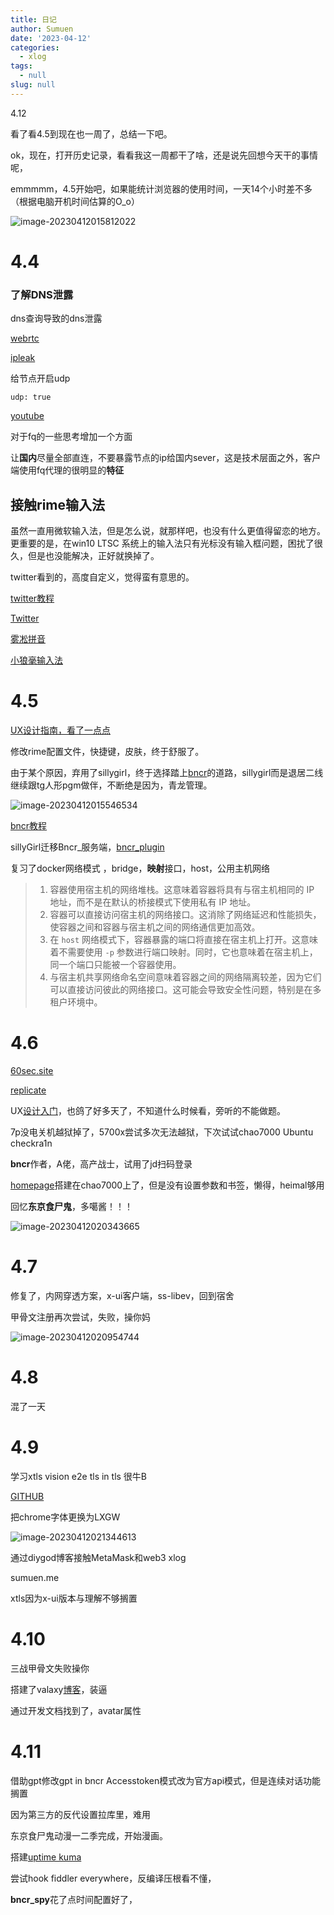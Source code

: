 ```yaml
---
title: 日记
author: Sumuen
date: '2023-04-12'
categories:
  - xlog
tags:
  - null
slug: null
---
```


4.12


看了看4.5到现在也一周了，总结一下吧。

ok，现在，打开历史记录，看看我这一周都干了啥，还是说先回想今天干的事情呢，

emmmmm，4.5开始吧，如果能统计浏览器的使用时间，一天14个小时差不多（根据电脑开机时间估算的O_o）

![image-20230412015812022](https://easyimage.muzi.studio/i/2023/04/12/2m3ycl-1.png)

# 4.4

### 了解DNS泄露

dns查询导致的dns泄露

[webrtc](https://browserleaks.com/webrtc)

[ipleak](https://ipleak.net/)

给节点开启udp

```
udp: true
```

[youtube](https://youtu.be/GQg5JIQIjgk)

对于fq的一些思考增加一个方面

让**国内**尽量全部直连，不要暴露节点的ip给国内sever，这是技术层面之外，客户端使用fq代理的很明显的**特征**

## 接触rime输入法

虽然一直用微软输入法，但是怎么说，就那样吧，也没有什么更值得留恋的地方。更重要的是，在win10 LTSC 系统上的输入法只有光标没有输入框问题，困扰了很久，但是也没能解决，正好就换掉了。

twitter看到的，高度自定义，觉得蛮有意思的。

[twitter教程](https://twitter.com/lewangdev/status/1645756113919569920)

[Twitter](https://twitter.com/BaibanbaoNet/status/1643266525879492609)

[雾凇拼音](https://dvel.me/posts/rime-ice/)

[小狼毫输入法](https://github.com/fxliang/weasel)

# 4.5

[UX设计指南，看了一点点](https://www.nngroup.com/articles/ux-basics-study-guide/#_UX_Planning_a)

修改rime配置文件，快捷键，皮肤，终于舒服了。

由于某个原因，弃用了sillygirl，终于选择踏上[bncr](https://anmours.github.io/Bncr/#/)的道路，sillygirl而是退居二线继续跟tg人形pgm做伴，不断绝是因为，青龙管理。

![image-20230412015546534](https://easyimage.muzi.studio/i/2023/04/12/2kiynj-1.png)

[bncr教程](https://flowus.cn/share/20e855c0-ca05-4cc4-8128-d3e9707069bb)

sillyGirl迁移Bncr_服务端，[bncr_plugin](https://github.com/RedLightsDistrict/Bncr_plugins/)

复习了docker网络模式 ，bridge，**映射**接口，host，公用主机网络

> 1. 容器使用宿主机的网络堆栈。这意味着容器将具有与宿主机相同的 IP 地址，而不是在默认的桥接模式下使用私有 IP 地址。
> 2. 容器可以直接访问宿主机的网络接口。这消除了网络延迟和性能损失，使容器之间和容器与宿主机之间的网络通信更加高效。
> 3. 在 `host` 网络模式下，容器暴露的端口将直接在宿主机上打开。这意味着不需要使用 `-p` 参数进行端口映射。同时，它也意味着在宿主机上，同一个端口只能被一个容器使用。
> 4. 与宿主机共享网络命名空间意味着容器之间的网络隔离较差，因为它们可以直接访问彼此的网络接口。这可能会导致安全性问题，特别是在多租户环境中。

# 4.6

[60sec.site](https://60sec.site/lp/canva/edit)

[replicate](https://replicate.com/models)

UX[设计入门](https://www.coursera.org/learn/visual-elements-user-interface-design/home/week/1)，也鸽了好多天了，不知道什么时候看，旁听的不能做题。

7p没电关机越狱掉了，5700x尝试多次无法越狱，下次试试chao7000 Ubuntu checkra1n

**bncr**作者，A佬，高产战士，试用了jd扫码登录

[homepage](https://gethomepage.dev/en/installation/docker/)搭建在chao7000上了，但是没有设置参数和书签，懒得，heimal够用

回忆**东京食尸鬼**，多噶酱！！！

![image-20230412020343665](https://easyimage.muzi.studio/i/2023/04/12/3d31hm-1.png)

# 4.7

修复了，内网穿透方案，x-ui客户端，ss-libev，回到宿舍

甲骨文注册再次尝试，失败，操你妈

![image-20230412020954744](https://easyimage.muzi.studio/i/2023/04/12/3gq2v0-1.png)

# 4.8

混了一天

# 4.9

学习xtls vision  e2e tls in tls 很牛B

[GITHUB](https://github.com/XTLS/Xray-core/discussions/1295#discussion-4523044)

把chrome字体更换为LXGW 

![image-20230412021344613](https://easyimage.muzi.studio/i/2023/04/12/3j1nx8-1.png)

通过diygod博客接触MetaMask和web3 xlog

sumuen.me

xtls因为x-ui版本与理解不够搁置

# 4.10

三战甲骨文失败操你

搭建了valaxy[博客](https://valaxy.site/)，装逼

通过开发文档找到了，avatar属性

# 4.11

借助gpt修改gpt in bncr Accesstoken模式改为官方api模式，但是连续对话功能搁置

因为第三方的反代设置拉库里，难用

东京食尸鬼动漫一二季完成，开始漫画。

搭建[uptime kuma](https://uptime.kuma.pet/)

尝试hook fiddler everywhere，反编译压根看不懂，

**bncr_spy**花了点时间配置好了，

